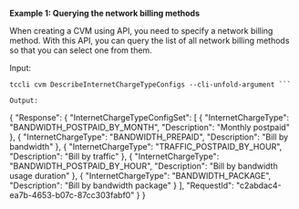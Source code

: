 **Example 1: Querying the network billing methods**

When creating a CVM using API, you need to specify a network billing method. With this API, you can query the list of all network billing methods so that you can select one from them.

Input: 

```
tccli cvm DescribeInternetChargeTypeConfigs --cli-unfold-argument ```

Output: 
```
{
    "Response": {
        "InternetChargeTypeConfigSet": [
            {
                "InternetChargeType": "BANDWIDTH_POSTPAID_BY_MONTH",
                "Description": "Monthly postpaid"
            },
            {
                "InternetChargeType": "BANDWIDTH_PREPAID",
                "Description": "Bill by bandwidth"
            },
            {
                "InternetChargeType": "TRAFFIC_POSTPAID_BY_HOUR",
                "Description": "Bill by traffic"
            },
            {
                "InternetChargeType": "BANDWIDTH_POSTPAID_BY_HOUR",
                "Description": "Bill by bandwidth usage duration"
            },
            {
                "InternetChargeType": "BANDWIDTH_PACKAGE",
                "Description": "Bill by bandwidth package"
            }
        ],
        "RequestId": "c2abdac4-ea7b-4653-b07c-87cc303fabf0"
    }
}
```

